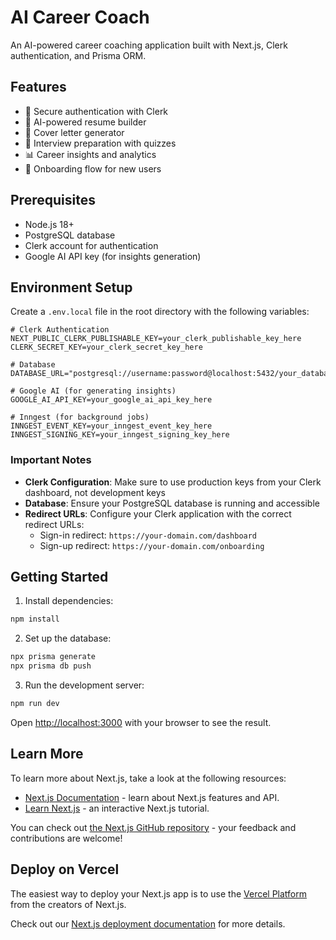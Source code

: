 # AI Career Coach

An AI-powered career coaching application built with Next.js, Clerk authentication, and Prisma ORM.

## Features

- 🔐 Secure authentication with Clerk
- 📝 AI-powered resume builder
- 💼 Cover letter generator
- 🎯 Interview preparation with quizzes
- 📊 Career insights and analytics
- 🚀 Onboarding flow for new users

## Prerequisites

- Node.js 18+ 
- PostgreSQL database
- Clerk account for authentication
- Google AI API key (for insights generation)

## Environment Setup

Create a `.env.local` file in the root directory with the following variables:

```env
# Clerk Authentication
NEXT_PUBLIC_CLERK_PUBLISHABLE_KEY=your_clerk_publishable_key_here
CLERK_SECRET_KEY=your_clerk_secret_key_here

# Database
DATABASE_URL="postgresql://username:password@localhost:5432/your_database_name"

# Google AI (for generating insights)
GOOGLE_AI_API_KEY=your_google_ai_api_key_here

# Inngest (for background jobs)
INNGEST_EVENT_KEY=your_inngest_event_key_here
INNGEST_SIGNING_KEY=your_inngest_signing_key_here
```

### Important Notes

- **Clerk Configuration**: Make sure to use production keys from your Clerk dashboard, not development keys
- **Database**: Ensure your PostgreSQL database is running and accessible
- **Redirect URLs**: Configure your Clerk application with the correct redirect URLs:
  - Sign-in redirect: `https://your-domain.com/dashboard`
  - Sign-up redirect: `https://your-domain.com/onboarding`

## Getting Started

1. Install dependencies:
```bash
npm install
```

2. Set up the database:
```bash
npx prisma generate
npx prisma db push
```

3. Run the development server:
```bash
npm run dev
```

Open [http://localhost:3000](http://localhost:3000) with your browser to see the result.

## Learn More

To learn more about Next.js, take a look at the following resources:

- [Next.js Documentation](https://nextjs.org/docs) - learn about Next.js features and API.
- [Learn Next.js](https://nextjs.org/learn) - an interactive Next.js tutorial.

You can check out [the Next.js GitHub repository](https://github.com/vercel/next.js) - your feedback and contributions are welcome!

## Deploy on Vercel

The easiest way to deploy your Next.js app is to use the [Vercel Platform](https://vercel.com/new?utm_medium=default-template&filter=next.js&utm_source=create-next-app&utm_campaign=create-next-app-readme) from the creators of Next.js.

Check out our [Next.js deployment documentation](https://nextjs.org/docs/app/building-your-application/deploying) for more details.
